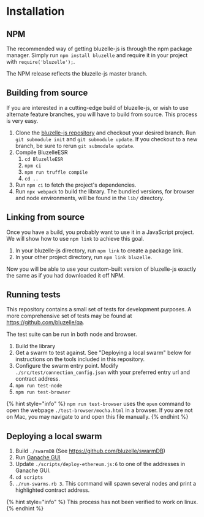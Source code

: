 # Installation

## NPM

The recommended way of getting bluzelle-js is through the npm package manager. Simply run `npm install bluzelle` and require it in your project with `require('bluzelle');`.

The NPM release reflects the bluzelle-js master branch.

## Building from source

If you are interested in a cutting-edge build of bluzelle-js, or wish to use alternate feature branches, you will have to build from source. This process is very easy.

1. Clone the [bluzelle-js repository](https://github.com/bluzelle/bluzelle-js) and checkout your desired branch. Run `git submodule init` and `git submodule update`. If you checkout to a new branch, be sure to rerun `git submodule update`. 
2. Compile BluzelleESR 
   1. `cd BluzelleESR`
   2. `npm ci`
   3. `npm run truffle compile`
   4. `cd ..` 
3. Run `npm ci` to fetch the project's dependencies.
4. Run `npx webpack` to build the library. The bundled versions, for browser and node environments, will be found in the `lib/` directory.


## Linking from source

Once you have a build, you probably want to use it in a JavaScript project. We will show how to use `npm link` to achieve this goal.

1. In your bluzelle-js directory, run `npm link` to create a package link.
2. In your other project directory, run `npm link bluzelle`.

Now you will be able to use your custom-built version of bluzelle-js exactly the same as if you had downloaded it off NPM.


## Running tests

This repository contains a small set of tests for development purposes. A more comprehensive set of tests may be found at https://github.com/bluzelle/qa. 

The test suite can be run in both node and browser.

1. Build the library
2. Get a swarm to test against. See "Deploying a local swarm" below for instructions on the tools included in this repository.
3. Configure the swarm entry point. Modify `./src/test/connection_config.json` with your preferred entry url and contract address.
4. `npm run test-node`
5. `npm run test-browser`


{% hint style="info" %}
`npm run test-browser` uses the `open` command to open the webpage `./test-browser/mocha.html` in a browser. If you are not on Mac, you may navigate to and open this file manually.
{% endhint %}



## Deploying a local swarm

1. Build `./swarmDB` (See https://github.com/bluzelle/swarmDB)
2. Run [Ganache GUI](https://www.trufflesuite.com/ganache)
3. Update `./scripts/deploy-ethereum.js:6` to one of the addresses in Ganache GUI.
4. `cd scripts`
5. `./run-swarms.rb 3`. This command will spawn several nodes and print a highlighted contract address.


{% hint style="info" %}
This process has not been verified to work on linux.
{% endhint %}

